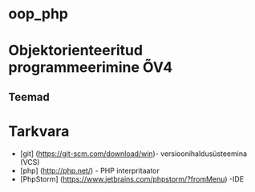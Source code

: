 # oop_php
# Objektorienteeritud programmeerimine &Otilde;V4
## Teemad

# Tarkvara
* [git] (https://git-scm.com/download/win)- 
versioonihaldusüsteemina (VCS)
* [php] (http://php.net/) - PHP interpritaator
* [PhpStorm] (https://www.jetbrains.com/phpstorm/?fromMenu) 
-IDE

